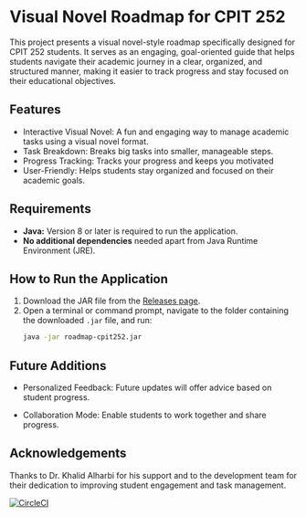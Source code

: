 # Visual Novel Roadmap for CPIT 252

This project presents a visual novel-style roadmap specifically designed for CPIT 252 students. It serves as an engaging, goal-oriented guide that helps students navigate their academic journey in a clear, organized, and structured manner, making it easier to track progress and stay focused on their educational objectives.
## Features

- Interactive Visual Novel: A fun and engaging way to manage academic tasks using a visual novel format.
- Task Breakdown: Breaks big tasks into smaller, manageable steps.
- Progress Tracking: Tracks your progress and keeps you motivated
- User-Friendly: Helps students stay organized and focused on their academic goals.

## Requirements

- **Java:** Version 8 or later is required to run the application.
- **No additional dependencies** needed apart from Java Runtime Environment (JRE).

## How to Run the Application

1. Download the JAR file from the [Releases page](https://github.com/cpit252-fall-24-IT2/project-doulajacks/releases).
2. Open a terminal or command prompt, navigate to the folder containing the downloaded `.jar` file, and run:
   ```bash
   java -jar roadmap-cpit252.jar


## Future Additions
- Personalized Feedback: Future updates will offer advice based on student progress.

- Collaboration Mode: Enable students to work together and share progress.


## Acknowledgements
Thanks to Dr. Khalid Alharbi for his support and to the development team for their dedication to improving student engagement and task management.


[![CircleCI](https://dl.circleci.com/status-badge/img/circleci/uBpmEkayMaauJDkxnrQYB/9fPG423U2u8DGq8vReccQC/tree/main.svg?style=shield)](https://dl.circleci.com/status-badge/redirect/circleci/uBpmEkayMaauJDkxnrQYB/9fPG423U2u8DGq8vReccQC/tree/main)
